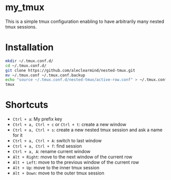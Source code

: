 # my_tmux

This is a simple tmux configuration enabling to have arbitrarily many nested tmux sessions.

# Installation

```bash
mkdir ~/.tmux.conf.d/
cd ~/.tmux.conf.d/
git clone https://github.com/aleclearmind/nested-tmux.git
mv ~/.tmux.conf ~/.tmux.conf.backup
echo "source ~/.tmux.conf.d/nested-tmux/active-row.conf" > ~/.tmux.conf
tmux
```


# Shortcuts

* `Ctrl + a`: My prefix key
* `Ctrl + a, Ctrl + c` or `Ctrl + t`: create a new window
* `Ctrl + a, Ctrl + s`: create a new nested tmux session and ask a name for it
* `Ctrl + a, Ctrl + A`: switch to last window
* `Ctrl + a, Ctrl + f`: find session
* `Ctrl + a, A`: rename current window
* `Alt + Right`: move to the next window of the current row
* `Alt + Left`: move to the previous window of the current row
* `Alt + Up`: move to the inner tmux session
* `Alt + Down`: move to the outer tmux session

